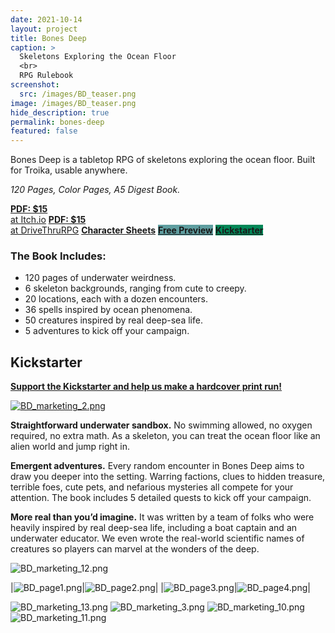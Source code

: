 ```yaml
---
date: 2021-10-14
layout: project
title: Bones Deep
caption: >
  Skeletons Exploring the Ocean Floor
  <br>
  RPG Rulebook
screenshot:
  src: /images/BD_teaser.png
image: /images/BD_teaser.png
hide_description: true
permalink: bones-deep
featured: false
---
```


<div class="shoppingCard">
  <p>Bones Deep is a tabletop RPG of skeletons exploring the ocean floor. Built for Troika, usable anywhere.</p>
  <p><i>120 Pages, Color Pages, A5 Digest Book.</i></p>
  <div class="shoppingButtons">
    <a target="_blank" href="https://davidschirduan.itch.io/bones-deep" class="btn shoppingButton itchBTN"><strong>PDF: $15</strong><br>at Itch.io</a>
    <a target="_blank" href="https://www.drivethrurpg.com/product/390667/Bones-Deep" class="btn shoppingButton dtrpgBTN"><strong>PDF: $15</strong><br>at DriveThruRPG</a>
    <a target="_blank" href="/files/BonesDeep_sheets.pdf" class="btn shoppingButton itchBTN"><strong>Character Sheets</strong></a>
    <a style="background-color: cadetblue;" target="_blank" href="/files/BonesDeepPreview.pdf" class="btn shoppingButton itchBTN"><strong>Free Preview</strong></a>
    <a style="background-color: #028858;" target="_blank" href="https://www.kickstarter.com/projects/technicalgrimoire/bones-deep/" class="btn shoppingButton temperedBTN"><strong>Kickstarter</strong></a>
  </div>
</div>

### The Book Includes:

 - 120 pages of underwater weirdness.
 - 6 skeleton backgrounds, ranging from cute to creepy.
 - 20 locations, each with a dozen encounters.
 - 36 spells inspired by ocean phenomena.
 - 50 creatures inspired by real deep-sea life.
 - 5 adventures to kick off your campaign.
## Kickstarter

[**Support the Kickstarter and help us make a hardcover print run!**](https://www.kickstarter.com/projects/technicalgrimoire/bones-deep/)

[![BD_marketing_2.png](/images/BD_marketing_2.png)](https://www.kickstarter.com/projects/technicalgrimoire/bones-deep/)

**Straightforward underwater sandbox.** No swimming allowed, no oxygen required, no extra math. As a skeleton, you can treat the ocean floor like an alien world and jump right in.

**Emergent adventures.** Every random encounter in Bones Deep aims to draw you deeper into the setting. Warring factions, clues to hidden treasure, terrible foes, cute pets, and nefarious mysteries all compete for your attention. The book includes 5 detailed quests to kick off your campaign. 

**More real than you’d imagine.** It was written by a team of folks who were heavily inspired by real deep-sea life, including a boat captain and an underwater educator. We even wrote the real-world scientific names of creatures so players can marvel at the wonders of the deep.

![BD_marketing_12.png](/images/BD_marketing_12.png)


|![BD_page1.png](/images/BD_page1.png)|![BD_page2.png](/images/BD_page2.png)|
|![BD_page3.png](/images/BD_page3.png)|![BD_page4.png](/images/BD_page4.png)|

![BD_marketing_13.png](/images/BD_marketing_13.png)
![BD_marketing_3.png](/images/BD_marketing_3.png)
![BD_marketing_10.png](/images/BD_marketing_10.png)
![BD_marketing_11.png](/images/BD_marketing_11.png)
